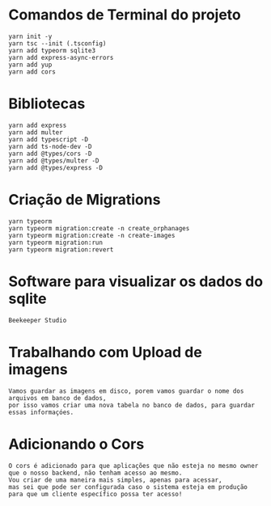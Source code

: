 # Comandos de Terminal do projeto

    yarn init -y
    yarn tsc --init (.tsconfig)
    yarn add typeorm sqlite3
    yarn add express-async-errors
    yarn add yup
    yarn add cors


# Bibliotecas

    yarn add express
    yarn add multer
    yarn add typescript -D
    yarn add ts-node-dev -D
    yarn add @types/cors -D
    yarn add @types/multer -D
    yarn add @types/express -D


#   Criação de Migrations

    yarn typeorm
    yarn typeorm migration:create -n create_orphanages
    yarn typeorm migration:create -n create-images
    yarn typeorm migration:run
    yarn typeorm migration:revert

#   Software para visualizar os dados do sqlite
    Beekeeper Studio 

#   Trabalhando com Upload de imagens

    Vamos guardar as imagens em disco, porem vamos guardar o nome dos arquivos em banco de dados, 
    por isso vamos criar uma nova tabela no banco de dados, para guardar essas informaçóes.

#   Adicionando o Cors

    O cors é adicionado para que aplicações que não esteja no mesmo owner que o nosso backend, não tenham acesso ao mesmo.
    Vou criar de uma maneira mais simples, apenas para acessar, 
    mas sei que pode ser configurada caso o sistema esteja em produção para que um cliente específico possa ter acesso!
